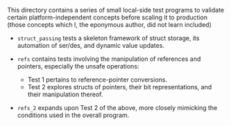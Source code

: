 This directory contains a series of small local-side test programs
to validate certain platform-independent concepts before scaling it to production
(those concepts which I, the eponymous author, did not learn included)

- `struct_passing` tests a skeleton framework of struct storage, its automation of ser/des, and dynamic value updates.

- `refs` contains tests involving the manipulation of references and pointers, especially the unsafe operations:
  - Test 1 pertains to reference-pointer conversions.
  - Test 2 explores structs of pointers, their bit representations, and their manipulation thereof.

- `refs_2` expands upon Test 2 of the above, more closely mimicking the conditions used in the overall program.
